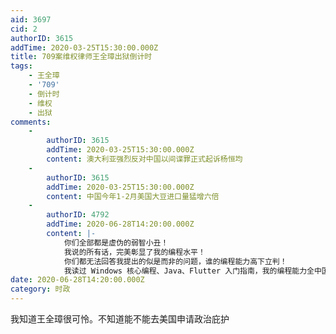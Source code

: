 ```yaml
---
aid: 3697
cid: 2
authorID: 3615
addTime: 2020-03-25T15:30:00.000Z
title: 709案维权律师王全璋出狱倒计时
tags:
    - 王全璋
    - '709'
    - 倒计时
    - 维权
    - 出狱
comments:
    -
        authorID: 3615
        addTime: 2020-03-25T15:30:00.000Z
        content: 澳大利亚强烈反对中国以间谍罪正式起诉杨恒均
    -
        authorID: 3615
        addTime: 2020-03-25T15:30:00.000Z
        content: 中国今年1-2月美国大豆进口量猛增六倍
    -
        authorID: 4792
        addTime: 2020-06-28T14:20:00.000Z
        content: |-
            你们全部都是虚伪的弱智小丑！  
            我说的所有话，完美彰显了我的编程水平！  
            你们都无法回答我提出的似是而非的问题，谁的编程能力高下立判！  
            我读过 Windows 核心编程、Java、Flutter 入门指南，我的编程能力全中国第一，傻逼
date: 2020-06-28T14:20:00.000Z
category: 时政
---
```


我知道王全璋很可怜。不知道能不能去美国申请政治庇护
